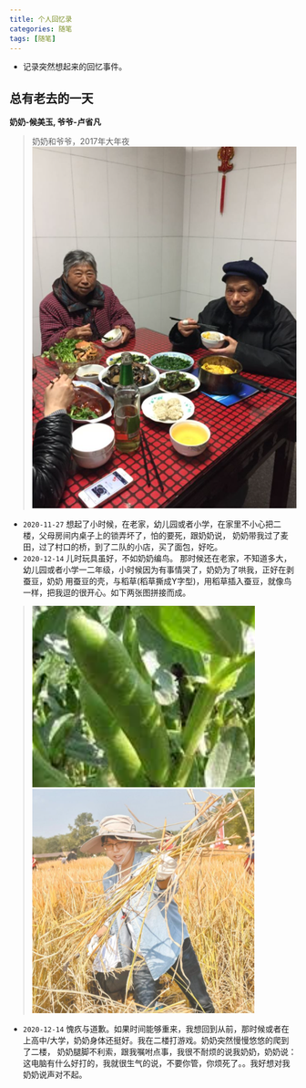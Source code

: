 ```yaml
---
title: 个人回忆录
categories: 随笔
tags: [随笔]
---  
```

 
<Meta/>  
 
* 记录突然想起来的回忆事件。

## 总有老去的一天 
**奶奶-候美玉, 爷爷-卢省凡**
>奶奶和爷爷，2017年大年夜
> ![奶奶和爷爷，2017年大年夜](../.vuepress/public/img/huiyilv/nainaiyeye.png) 
* `2020-11-27` 想起了小时候，在老家，幼儿园或者小学，在家里不小心把二楼，父母房间内桌子上的锁弄坏了，怕的要死，跟奶奶说，
奶奶带我过了麦田，过了村口的桥，到了二队的小店，买了面包，好吃。
* `2020-12-14` 儿时玩具虽好，不如奶奶编鸟。 那时候还在老家，不知道多大，幼儿园或者小学一二年级，小时候因为有事情哭了，奶奶为了哄我，正好在剥蚕豆，奶奶
用蚕豆的壳，与稻草(稻草撕成Y字型)，用稻草插入蚕豆，就像鸟一样，把我逗的很开心。如下两张图拼接而成。  
>![](../.vuepress/public/img/huiyilv/caidou.png) 
>![](../.vuepress/public/img/huiyilv/shuidao.png)  

* `2020-12-14` 愧疚与道歉。如果时间能够重来，我想回到从前，那时候或者在上高中/大学，奶奶身体还挺好。我在二楼打游戏。奶奶突然慢慢悠悠的爬到了二楼，
奶奶腿脚不利索，跟我嘱咐点事，我很不耐烦的说我奶奶，奶奶说：这电脑有什么好打的，我就很生气的说，不要你管，你烦死了。。我好想对我奶奶说声对不起。

